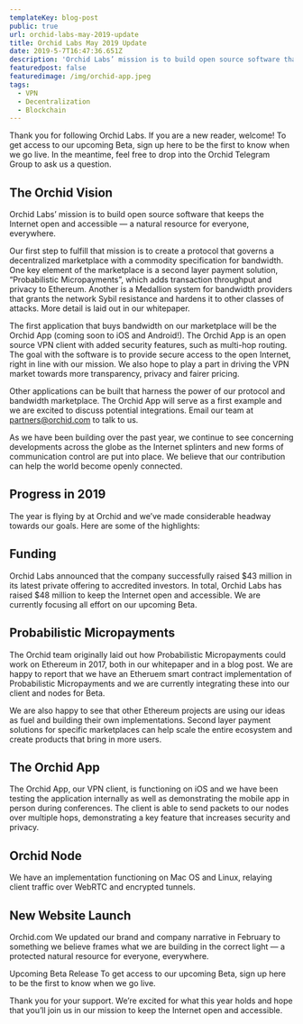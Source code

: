 ```yaml
---
templateKey: blog-post
public: true
url: orchid-labs-may-2019-update
title: Orchid Labs May 2019 Update
date: 2019-5-7T16:47:36.651Z
description: 'Orchid Labs’ mission is to build open source software that keeps the Internet open and accessible — a natural resource for everyone, everywhere.'
featuredpost: false
featuredimage: /img/orchid-app.jpeg
tags:
  - VPN
  - Decentralization
  - Blockchain
---
```


Thank you for following Orchid Labs. If you are a new reader, welcome! To get access to our upcoming Beta, sign up here to be the first to know when we go live. In the meantime, feel free to drop into the Orchid Telegram Group to ask us a question.

## The Orchid Vision
Orchid Labs’ mission is to build open source software that keeps the Internet open and accessible — a natural resource for everyone, everywhere.

Our first step to fulfill that mission is to create a protocol that governs a decentralized marketplace with a commodity specification for bandwidth. One key element of the marketplace is a second layer payment solution, “Probabilistic Micropayments”, which adds transaction throughput and privacy to Ethereum. Another is a Medallion system for bandwidth providers that grants the network Sybil resistance and hardens it to other classes of attacks. More detail is laid out in our whitepaper.

The first application that buys bandwidth on our marketplace will be the Orchid App (coming soon to iOS and Android!). The Orchid App is an open source VPN client with added security features, such as multi-hop routing. The goal with the software is to provide secure access to the open Internet, right in line with our mission. We also hope to play a part in driving the VPN market towards more transparency, privacy and fairer pricing.

Other applications can be built that harness the power of our protocol and bandwidth marketplace. The Orchid App will serve as a first example and we are excited to discuss potential integrations. Email our team at partners@orchid.com to talk to us.

As we have been building over the past year, we continue to see concerning developments across the globe as the Internet splinters and new forms of communication control are put into place. We believe that our contribution can help the world become openly connected.

## Progress in 2019
The year is flying by at Orchid and we’ve made considerable headway towards our goals. Here are some of the highlights:

## Funding

Orchid Labs announced that the company successfully raised $43 million in its latest private offering to accredited investors. In total, Orchid Labs has raised $48 million to keep the Internet open and accessible. We are currently focusing all effort on our upcoming Beta.

## Probabilistic Micropayments

The Orchid team originally laid out how Probabilistic Micropayments could work on Ethereum in 2017, both in our whitepaper and in a blog post. We are happy to report that we have an Etheruem smart contract implementation of Probabilistic Micropayments and we are currently integrating these into our client and nodes for Beta.

We are also happy to see that other Ethereum projects are using our ideas as fuel and building their own implementations. Second layer payment solutions for specific marketplaces can help scale the entire ecosystem and create products that bring in more users.

## The Orchid App

The Orchid App, our VPN client, is functioning on iOS and we have been testing the application internally as well as demonstrating the mobile app in person during conferences. The client is able to send packets to our nodes over multiple hops, demonstrating a key feature that increases security and privacy.

## Orchid Node

We have an implementation functioning on Mac OS and Linux, relaying client traffic over WebRTC and encrypted tunnels.

## New Website Launch

Orchid.com
We updated our brand and company narrative in February to something we believe frames what we are building in the correct light — a protected natural resource for everyone, everywhere.

Upcoming Beta Release
To get access to our upcoming Beta, sign up here to be the first to know when we go live.

Thank you for your support. We’re excited for what this year holds and hope that you’ll join us in our mission to keep the Internet open and accessible.